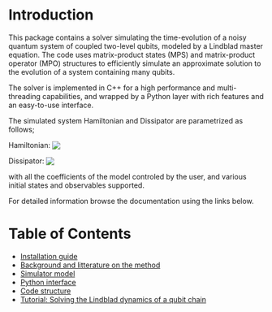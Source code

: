 # Introduction

This package contains a solver simulating the time-evolution of a noisy quantum system of coupled two-level qubits, modeled by a Lindblad master equation.
The code uses matrix-product states (MPS) and matrix-product operator (MPO) structures to efficiently simulate an approximate solution to the evolution of a system containing many qubits.

The solver is implemented in C++ for a high performance and multi-threading capabilities, and wrapped by a Python layer with rich features and an easy-to-use interface.

The simulated system Hamiltonian and Dissipator are parametrized as follows;

Hamiltonian:
<img src="https://render.githubusercontent.com/render/math?math={H}/{\hbar} = \sum_{i}\frac{1}{2}\left(h_{z,i}\sigma_i^z  %2b h_{x,i}\sigma_i^x %2b h_{y,i}\sigma_i^y\right) %2b \frac{1}{2}\sum_{ i}^N\sum_{ j\neq i}^N \left(J_{ij}\sigma^x_i \sigma^x_{j} %2b J_{ij}\sigma^y_i \sigma^y_{j} %2b J_{ij}^z \sigma^z_i \sigma^z_{j}\right)" style="vertical-align:bottom">

Dissipator:
<img src="https://render.githubusercontent.com/render/math?math=\mathcal{D}[\rho] = \sum_i g_{0,i}\left(\sigma_i^%2b \rho\sigma_i^- - \frac{1}{2} \{\sigma_i^- \sigma_i^%2b,\rho\}\right) %2b \sum_i g_{1,i}\left( \sigma_i^-\rho \sigma_i^{%2b}-\frac{1}{2}\left\{\sigma_i^{%2b}\sigma_i^-,\rho\right\}\right) %2b \sum_i g_{2,i} \left(\sigma_i^z \rho\sigma_i^z - \rho\right)" style="vertical-align:bottom">

with all the coefficients of the model controled by the user, and various initial states and observables supported.

For detailed information browse the documentation using the links below.

# Table of Contents

* [Installation guide](docs/INSTALL.md)
* [Background and litterature on the method](docs/background.md)
* [Simulator model](docs/MODEL.md)
* [Python interface](docs/API_DOCS.md)
* [Code structure](docs/CODE_STRUCTURE.md)
* [Tutorial: Solving the Lindblad dynamics of a qubit chain](examples/qubit_chain_tutorial.ipynb)
